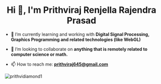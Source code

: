 <h1 align="center">Hi 👋, I'm Prithviraj Renjella Rajendra Prasad</h1>

- 🌱 I’m currently learning and working with **Digital Signal Processing, Graphics Programming and related technologies (like WebGL)**

- 👯 I’m looking to collaborate on **anything that is remotely related to computer science or math.**

- 📫 How to reach me: **prithviraj645@gmail.com**

<p>&nbsp;<img align="center" src="https://github-readme-stats.vercel.app/api?username=prithvidiamond1&show_icons=true&locale=en&theme=dracula" alt="prithvidiamond1" /></p>
